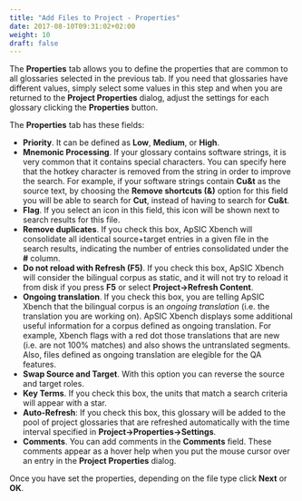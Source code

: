 ```yaml
---
title: "Add Files to Project - Properties"
date: 2017-08-10T09:31:02+02:00
weight: 10
draft: false
---
```


The **Properties** tab allows you to define the properties that are common to all glossaries selected in the previous tab. 
If you need that glossaries have different values, simply select some values in this step and when you are returned to the 
**Project Properties** dialog, adjust the settings for each glossary clicking the **Properties** button.

The **Properties** tab has these fields:

*	**Priority**. It can be defined as **Low**, **Medium**, or **High**.
*	**Mnemonic Processing**. If your glossary contains software strings, it is very common that it contains special characters.
	You can specify here that the hotkey character is removed from the string in order to improve the search. For example, if your
	software strings contain **Cu&t** as the source text, by choosing the **Remove shortcuts (&)** option for this field you will be able
	to search for **Cut**, instead of having to search for **Cu&t**.
*	**Flag**. If you select an icon in this field, this icon will be shown next to search results for this file. 
*	**Remove duplicates**. If you check this box, ApSIC Xbench will consolidate all identical source+target entries in a given file in the
	search results, indicating the number of entries consolidated under the **#** column.
*	**Do not reload with Refresh (F5)**. If you check this box, ApSIC Xbench will consider the bilingual corpus as static, and it will not
	try to reload it from disk if you press **F5** or select **Project->Refresh Content**.
*	**Ongoing translation**. If you check this box, you are telling ApSIC Xbench that the bilingual corpus is an *ongoing translation*
	(i.e. the translation you are working on). ApSIC Xbench displays some additional useful information for a corpus defined as ongoing 
	translation. For example, Xbench flags with a red dot those translations that are new (i.e. are not 100% matches) and also shows 
	the untranslated segments. Also, files defined as ongoing translation are elegible for the QA features.
*	**Swap Source and Target**. With this option you can reverse the source and target roles.
*	**Key Terms**. If you check this box, the units that match a search criteria will appear with a star.
*	**Auto-Refresh**: If you check this box, this glossary will be added to the pool of project glossaries that are refreshed automatically
	with the time interval specified in **Project->Properties->Settings**.
*	**Comments**. You can add comments in the **Comments** field. These comments appear as a hover help when you put the mouse cursor over
	an entry in the **Project Properties** dialog.

Once you have set the properties, depending on the file type click **Next** or **OK**. 


